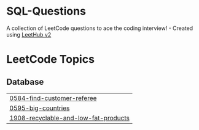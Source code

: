 # SQL-Questions
A collection of LeetCode questions to ace the coding interview! - Created using [LeetHub v2](https://github.com/arunbhardwaj/LeetHub-2.0)

<!---LeetCode Topics Start-->
# LeetCode Topics
## Database
|  |
| ------- |
| [0584-find-customer-referee](https://github.com/akarshmadan4/SQL-Questions/tree/master/0584-find-customer-referee) |
| [0595-big-countries](https://github.com/akarshmadan4/SQL-Questions/tree/master/0595-big-countries) |
| [1908-recyclable-and-low-fat-products](https://github.com/akarshmadan4/SQL-Questions/tree/master/1908-recyclable-and-low-fat-products) |
<!---LeetCode Topics End-->